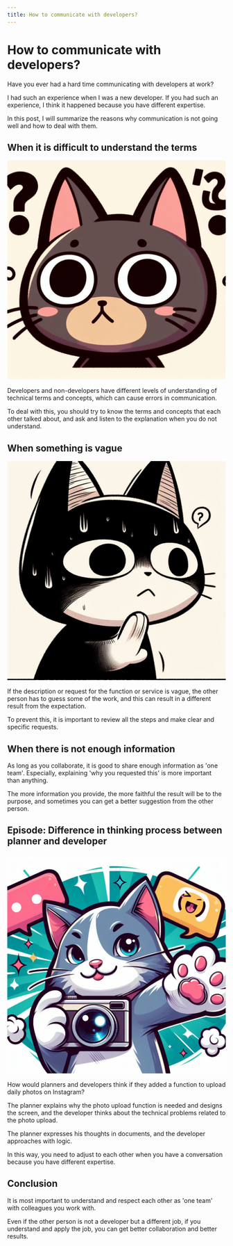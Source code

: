 ```yaml
---
title: How to communicate with developers?
---
```


# How to communicate with developers?

Have you ever had a hard time communicating with developers at work?

I had such an experience when I was a new developer.
If you had such an experience, I think it happened because you have different expertise.

In this post, I will summarize the reasons why communication is not going well and how to deal with them.

## When it is difficult to understand the terms
![developer_communication_skills1](./img/developer_communication_skills1.jpg)

Developers and non-developers have different levels of understanding of technical terms and concepts, which can cause errors in communication.

To deal with this, you should try to know the terms and concepts that each other talked about, and ask and listen to the explanation when you do not understand.

## When something is vague
![developer_communication_skills2](./img/developer_communication_skills2.jpg)

If the description or request for the function or service is vague, the other person has to guess some of the work, and this can result in a different result from the expectation.

To prevent this, it is important to review all the steps and make clear and specific requests.

## When there is not enough information
As long as you collaborate, it is good to share enough information as 'one team'. Especially, explaining 'why you requested this' is more important than anything.

The more information you provide, the more faithful the result will be to the purpose, and sometimes you can get a better suggestion from the other person.

## Episode: Difference in thinking process between planner and developer
![developer_communication_skills3](./img/developer_communication_skills3.jpg)

How would planners and developers think if they added a function to upload daily photos on Instagram?

The planner explains why the photo upload function is needed and designs the screen, and the developer thinks about the technical problems related to the photo upload.

The planner expresses his thoughts in documents, and the developer approaches with logic.

In this way, you need to adjust to each other when you have a conversation because you have different expertise.

## Conclusion
It is most important to understand and respect each other as 'one team' with colleagues you work with.

Even if the other person is not a developer but a different job, if you understand and apply the job, you can get better collaboration and better results.
